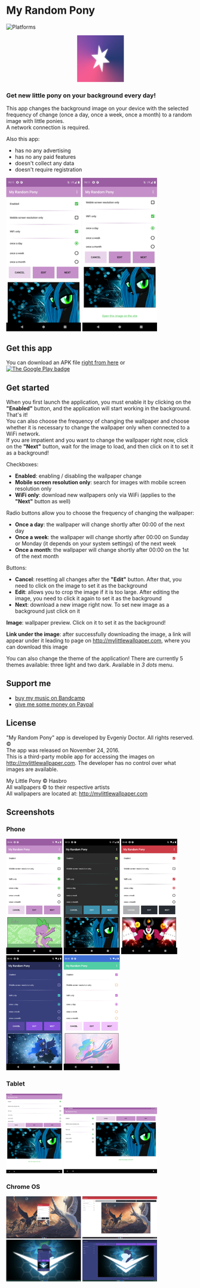 # My Random Pony
![Platforms](https://img.shields.io/badge/platforms-Android-brightgreen)
<!-- ![GitHub release (latest by date)](https://img.shields.io/github/v/release/EvgeniyDoctor/MyRandomPony) -->

<p align="center">
    <img src="https://github.com/EvgeniyDoctor/MyRandomPony/blob/master/icons/full.jpg?raw=true" width="125" title="My Random Pony logo">
</p>

### Get new little pony on your background every day!

This app changes the background image on your device with the selected frequency of change (once a day, once a week, once a month) to a random image with little ponies.<br>
A network connection is required.<br>

Also this app:
- has no any advertising
- has no any paid features
- doesn't collect any data
- doesn't require registration

<p float="left">
  <img src="https://github.com/EvgeniyDoctor/MyRandomPony/blob/master/screenshots/github/main1.png?raw=true" width="200" title="main activity 1">
  <img src="https://github.com/EvgeniyDoctor/MyRandomPony/blob/master/screenshots/github/main2.png?raw=true" width="200" title="main activity 2">
</p>

## Get this app
You can download an APK file <a href='https://github.com/EvgeniyDoctor/MyRandomPony/releases'>right from here</a> or<br>
<a href='https://play.google.com/store/apps/details?id=ru.EvgeniyDoctor.myrandompony'>
<img src="https://play.google.com/intl/en_us/badges/images/generic/en_badge_web_generic.png?raw=true" alt="The Google Play badge" width="180">
</a>

## Get started
When you first launch the application, you must enable it by clicking on the **"Enabled"** button, and the application will start working in the background. That's it!<br>
You can also choose the frequency of changing the wallpaper and choose whether it is necessary to change the wallpaper only when connected to a WiFi network. <br>
If you are impatient and you want to change the wallpaper right now, click on the **"Next"** button, wait for the image to load, and then click on it to set it as a background!

Checkboxes:
- **Enabled**: enabling / disabling the wallpaper change
- **Mobile screen resolution only**: search for images with mobile screen resolution only
- **WiFi only**: download new wallpapers only via WiFi (applies to the **"Next"** button as well)

Radio buttons allow you to choose the frequency of changing the wallpaper:
- **Once a day**: the wallpaper will change shortly after 00:00 of the next day
- **Once a week**: the wallpaper will change shortly after 00:00 on Sunday or Monday (it depends on your system settings) of the next week
- **Once a month**: the wallpaper will change shortly after 00:00 on the 1st of the next month

Buttons:
- **Cancel**: resetting all changes after the **"Edit"** button. After that, you need to click on the image to set it as the background
- **Edit**: allows you to crop the image if it is too large. After editing the image, you need to click it again to set it as the background
- **Next**: download a new image right now. To set new image as a background just click on it

**Image**: wallpaper preview. Click on it to set it as the background!

**Link under the image**: after successfully downloading the image, a link will appear under it leading to page on http://mylittlewallpaper.com, where you can download this image

You can also change the theme of the application! There are currently 5 themes available: three light and two dark. Available in _3 dots_ menu.

## Support me
- [buy my music on Bandcamp](https://arklysis.bandcamp.com)
- [give me some money on Paypal](https://paypal.me/evgeniydoctor)

## License

"My Random Pony" app is developed by Evgeniy Doctor. All rights reserved. ©<br>
The app was released on November 24, 2016.<br>
This is a third-party mobile app for accessing the images on http://mylittlewallpaper.com. The developer has no control over what images are available.

My Little Pony © Hasbro<br>
All wallpapers © to their respective artists<br>
All wallpapers are located at: http://mylittlewallpaper.com

## Screenshots

### Phone
<p float="left">
  <img src="https://github.com/EvgeniyDoctor/MyRandomPony/blob/master/screenshots/github/phone/Spike.png?raw=true"        width="150" title="Spike">
  <img src="https://github.com/EvgeniyDoctor/MyRandomPony/blob/master/screenshots/github/phone/Chrysalis.png?raw=true"    width="150" title="Chrysalis">
  <img src="https://github.com/EvgeniyDoctor/MyRandomPony/blob/master/screenshots/github/phone/Tirek.png?raw=true"        width="150" title="Tirek">
  <img src="https://github.com/EvgeniyDoctor/MyRandomPony/blob/master/screenshots/github/phone/Luna.png?raw=true"         width="150" title="Luna">
  <img src="https://github.com/EvgeniyDoctor/MyRandomPony/blob/master/screenshots/github/phone/Celestia.png?raw=true"     width="150" title="Celestia">
</p>

### Tablet
<p float="left">
  <img src="https://github.com/EvgeniyDoctor/MyRandomPony/blob/master/screenshots/github/tablet/Screenshot_portrait.png?raw=true"     width="150" title="Screenshot portrait tablet">
  <img src="https://github.com/EvgeniyDoctor/MyRandomPony/blob/master/screenshots/github/tablet/Screenshot_landscape.png?raw=true"    width="250" title="Screenshot landscape tablet">
</p>

### Chrome OS
<p float="left">
  <img src="https://github.com/EvgeniyDoctor/MyRandomPony/blob/master/screenshots/github/chromeos/Screenshot_1_portrait.png?raw=true"     width="200" title="Screenshot portrait Chrome OS">
  <img src="https://github.com/EvgeniyDoctor/MyRandomPony/blob/master/screenshots/github/chromeos/Screenshot_1_landscape.png?raw=true"    width="200" title="Screenshot landscape Chrome OS">
  <img src="https://github.com/EvgeniyDoctor/MyRandomPony/blob/master/screenshots/github/chromeos/Screenshot_2_portrait.png?raw=true"     width="200" title="Screenshot portrait Chrome OS">
  <img src="https://github.com/EvgeniyDoctor/MyRandomPony/blob/master/screenshots/github/chromeos/Screenshot_2_landscape.png?raw=true"    width="200" title="Screenshot landscape Chrome OS">
</p>
